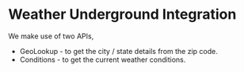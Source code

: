 # Weather Underground Integration

We make use of two APIs,

* GeoLookup - to get the city / state details from the zip code.
* Conditions - to get the current weather conditions.
